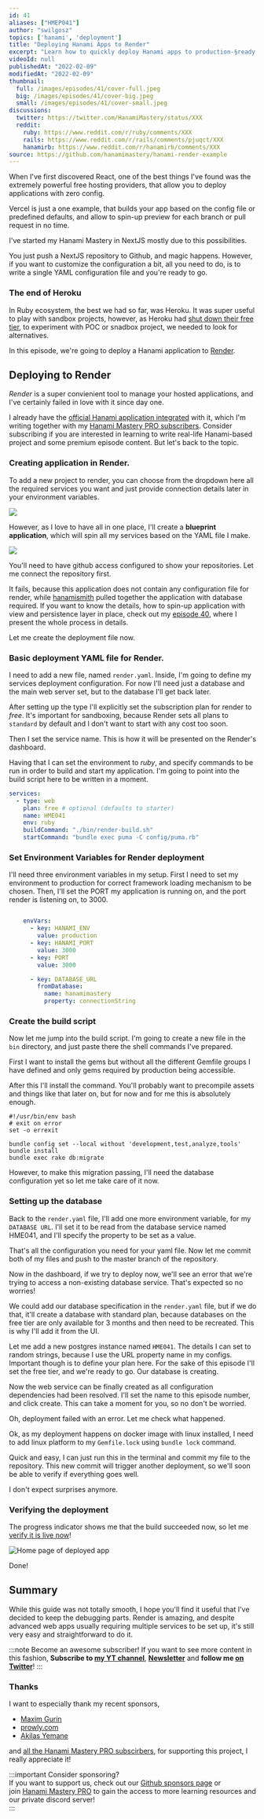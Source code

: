 ```yaml
---
id: 41
aliases: ["HMEP041"]
author: "swilgosz"
topics: ['hanami', 'deployment']
title: "Deploying Hanami Apps to Render"
excerpt: "Learn how to quickly deploy Hanami apps to production-§ready server, using Render hosting provider, the best replacement for Heroku right now."
videoId: null
publishedAt: "2022-02-09"
modifiedAt: "2022-02-09"
thumbnail:
  full: /images/episodes/41/cover-full.jpeg
  big: /images/episodes/41/cover-big.jpeg
  small: /images/episodes/41/cover-small.jpeg
discussions:
  twitter: https://twitter.com/HanamiMastery/status/XXX
  reddit:
    ruby: https://www.reddit.com/r/ruby/comments/XXX
    rails: https://www.reddit.com/r/rails/comments/pjuqct/XXX
    hanamirb: https://www.reddit.com/r/hanamirb/comments/XXX
source: https://github.com/hanamimastery/hanami-render-example
---
```

When I've first discovered React, one of the best things I've found was the extremely powerful free hosting providers, that allow you to deploy applications with zero config.

Vercel is just a one example, that builds your app based on the config file or predefined defaults, and allow to spin-up preview for each branch or pull request in no time.

I've started my Hanami Mastery in NextJS mostly due to this possibilities. 

You just push a NextJS repository to Github, and magic happens. However, if you want to customize the configuration a bit, all you need to do, is to write a single YAML configuration file and you're ready to go.

### The end of Heroku

In Ruby ecosystem, the best we had so far, was Heroku. It was super useful to play with sandbox projects, however, as Heroku had [shut down their free tier](https://help.heroku.com/RSBRUH58/removal-of-heroku-free-product-plans-faq), to experiment with POC or snadbox project, we needed to look for alternatives.

In this episode, we're going to deploy a Hanami application to [Render](https://render.com).

## Deploying to Render

*Render* is a super convienient tool to manage your hosted applications, and I've certainly failed in love with it since day one.

I already have the [official Hanami application integrated](https://app.hanamimastery.com) with it, which I'm writing together with my [Hanami Mastery PRO subscribers](https://pro.hanamimastery.com/). Consider subscribing if you are interested in learning to write real-life Hanami-based project and some premium episode content. But let's back to the topic.

### Creating application in Render.

To add a new project to render, you can choose from the dropdown here all the required services you want and just provide connection details later in your environment variables.

![](/images/episodes/41/creating-services-on-render.png)

However, as I love to have all in one place, I'll create a **blueprint application**, which will spin all my services based on the YAML file I make.

![](/images/episodes/41/connecting-render-to-github-repository.png)

You'll need to have github access configured to show your repositories. Let me connect the repository first.

It fails, because this application does not contain any configuration file for render, while [hanamismith](https://www.alchemists.io/projects/hanamismith/) pulled together the application with database required. If you want to know the details, how to spin-up application with view and persistence layer in place, check out my [episode 40](/episodes/40-hanamismith), where I present the whole process in details.

Let me create the deployment file now.

### Basic deployment YAML file for Render.

I need to add a new file, named `render.yaml`. Inside, I'm going to define my services deployment configuration. For now I'll need just a database and the main web server set, but to the database I'll get back later.

After setting up the type I'll explicitly set the subscription plan for render to *free*. It's important for sandboxing, because Render sets all plans to `standard` by default and I don't want to start with any cost too soon.

 Then I set the service name. This is how it will be presented on the Render's dashboard.

 Having that I can set the environment to *ruby*, and specify commands to be run in order to build and start my application. I'm going to point into the build script here to be written in a moment.

```yaml
services:
  - type: web
    plan: free # optional (defaults to starter)
    name: HME041
    env: ruby
    buildCommand: "./bin/render-build.sh"
    startCommand: "bundle exec puma -C config/puma.rb"
```

### Set Environment Variables for Render deployment

I'll need three environment variables in my setup. First I need to set my environment to production for correct framework loading mechanism to be chosen. Then, I'll set the PORT my application is running on, and the port render is listening on, to 3000.

```yaml

    envVars:
      - key: HANAMI_ENV
        value: production
      - key: HANAMI_PORT
        value: 3000
      - key: PORT
        value: 3000

      - key: DATABASE_URL
        fromDatabase:
          name: hanamimastery
          property: connectionString
```

### Create the build script

Now let me jump into the build script. I'm going to create a new file in the `bin` directory, and just paste there the shell commands I've prepared.

First I want to install the gems but without all the different Gemfile groups I have defined and only gems required by production being accessible.

After this I'll install the command. You'll probably want to precompile assets and things like that later on, but for now and for me this is absolutely enough.

```shell
#!/usr/bin/env bash
# exit on error
set -o errexit

bundle config set --local without 'development,test,analyze,tools'
bundle install
bundle exec rake db:migrate
```

However, to make this migration passing, I'll need the database configuration yet so let me take care of it now.

### Setting up the database

Back to the `render.yaml` file, I'll add one more environment variable, for my `DATABASE URL`. I'll set it to be read from the database service named HME041, and I'll specify the property to be set as a value.

That's all the configuration you need for your yaml file. Now let me commit both of my files and push to the master branch of the repository.

Now in the dashboard, if we try to deploy now, we'll see an error that we're trying to access a non-existing database service. That's expected so no worries!

We could add our database specification in the `render.yaml` file, but if we do that, it'll create a database with standard plan, because databases on the free tier are only available for 3 months and then need to be recreated. This is why I'll add it from the UI.

Let me add a new postgres instance named `HME041`. The details I can set to random strings, because I use the URL property name in my configs. Important though is to define your plan here. For the sake of this episode I'll set the free tier, and we're ready to go. Our database is creating.

Now the web service can be finally created as all configuration dependencies had been resolved. I'll set the name to this episode number, and click create. This can take a moment for you, so no don't be worried. 

Oh, deployment failed with an error. Let me check what happened.

Ok, as my deployment happens on docker image with linux installed, I need to add linux platform to my `Gemfile.lock` using `bundle lock` command.

Quick and easy, I can just run this in the terminal and commit my file to the repository. This new commit will trigger another deployment, so we'll soon be able to verify if everything goes well.

I don't expect surprises anymore.


### Verifying the deployment

 The progress indicator shows me that the build succeeded now, so let me [verify it is live now](https://app.hanamimastery.com)!

![Home page of deployed app](/images/episodes/41/sample-app-home-page.png)

Done!

## Summary

While this guide was not totally smooth, I hope you'll find it useful that I've decided to keep the debugging parts. Render is amazing, and despite advanced web apps usually requiring multiple services to be set up, it's still very easy and straightforward to do it.

:::note Become an awesome subscriber!
If you want to see more content in this fashion, **Subscribe to [my YT channel](https://www.youtube.com/c/HanamiMastery)**, **[Newsletter](https://mailchi.mp/6ac8f64f3c5d/hanami-mastery-newsletter)** and **follow me [on Twitter](https://twitter.com/hanamimastery)**!
:::

### Thanks

I want to especially thank my recent sponsors,

- [Maxim Gurin](https://github.com/maximgurin)
- [prowly.com](http://prowly.com/)
- [Akilas Yemane](https://twitter.com/akilasy)

and [all the Hanami Mastery PRO subscirbers](https://pro.hanamimastery.com/), for supporting this project, I really appreciate it!

:::important Consider sponsoring?  
If you want to support us, check out our [Github sponsors page](https://github.com/sponsors/swilgosz) or join [Hanami Mastery PRO](https://pro.hanamimastery.com/) to gain the access to more learning resources and our private discord server!  
:::
